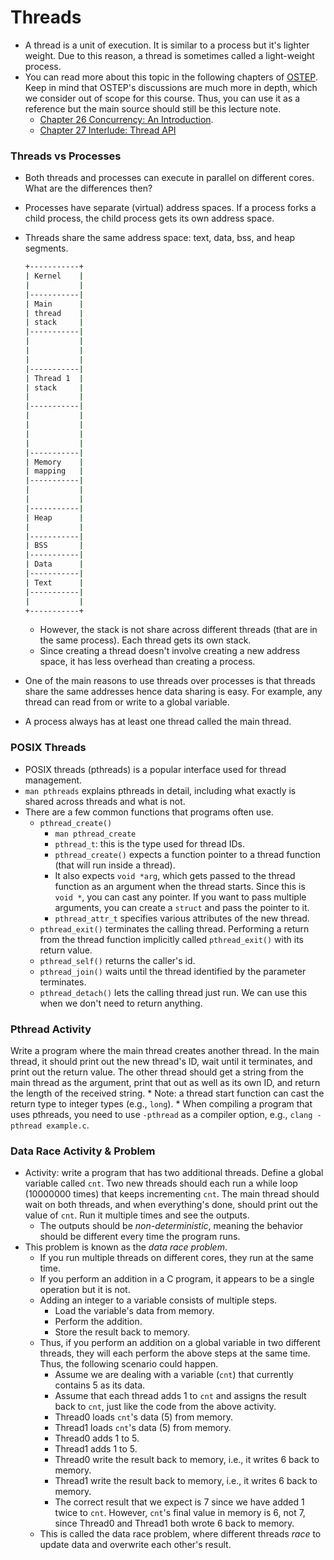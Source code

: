 # Threads

* A thread is a unit of execution. It is similar to a process but it's lighter weight. Due to this
  reason, a thread is sometimes called a light-weight process.
* You can read more about this topic in the following chapters of
  [OSTEP](https://pages.cs.wisc.edu/~remzi/OSTEP/). Keep in mind that OSTEP's discussions are much
  more in depth, which we consider out of scope for this course. Thus, you can use it as a reference
  but the main source should still be this lecture note.
    * [Chapter 26 Concurrency: An
      Introduction](https://pages.cs.wisc.edu/~remzi/OSTEP/threads-intro.pdf).
    * [Chapter 27 Interlude: Thread API](https://pages.cs.wisc.edu/~remzi/OSTEP/threads-api.pdf)

### Threads vs Processes

* Both threads and processes can execute in parallel on different cores. What are the differences
  then?
* Processes have separate (virtual) address spaces. If a process forks a child process, the child
  process gets its own address space.
* Threads share the same address space: text, data, bss, and heap segments.

  ```bash
  +-----------+
  | Kernel    |
  |           |
  |-----------|
  | Main      |
  | thread    |
  | stack     |
  |-----------|
  |           |
  |           |
  |           |
  |-----------|
  | Thread 1  |
  | stack     |
  |           |
  |-----------|
  |           |
  |           |
  |           |
  |           |
  |-----------|
  | Memory    |
  | mapping   |
  |-----------|
  |           |
  |           |
  |-----------|
  | Heap      |
  |           |
  |-----------|
  | BSS       |
  |-----------|
  | Data      |
  |-----------|
  | Text      |
  |-----------|
  |           |
  +-----------+
  ```

    * However, the stack is not share across different threads (that are in the same process). Each
      thread gets its own stack.
    * Since creating a thread doesn't involve creating a new address space, it has less overhead
      than creating a process.
* One of the main reasons to use threads over processes is that threads share the same addresses
  hence data sharing is easy. For example, any thread can read from or write to a global variable.
* A process always has at least one thread called the main thread.

### POSIX Threads

* POSIX threads (pthreads) is a popular interface used for thread management.
* `man pthreads` explains pthreads in detail, including what exactly is shared across threads and
  what is not.
* There are a few common functions that programs often use.
    * `pthread_create()`
        * `man pthread_create`
        * `pthread_t`: this is the type used for thread IDs.
        * `pthread_create()` expects a function pointer to a thread function (that will run inside a
          thread).
        * It also expects `void *arg`, which gets passed to the thread function as an argument when
          the thread starts. Since this is `void *`, you can cast any pointer. If you want to pass
          multiple arguments, you can create a `struct` and pass the pointer to it.
        * `pthread_attr_t` specifies various attributes of the new thread.
    * `pthread_exit()` terminates the calling thread. Performing a return from the thread function
      implicitly called `pthread_exit()` with its return value.
    * `pthread_self()` returns the caller's id.
    * `pthread_join()` waits until the thread identified by the parameter terminates.
    * `pthread_detach()` lets the calling thread just run. We can use this when we don't need to
      return anything.

### Pthread Activity

Write a program where the main thread creates another thread. In the main thread, it should print
out the new thread's ID, wait until it terminates, and print out the return value. The other thread
should get a string from the main thread as the argument, print that out as well as its own ID, and
return the length of the received string.
    * Note: a thread start function can cast the return type to integer types (e.g., `long`).
    * When compiling a program that uses pthreads, you need to use `-pthread` as a compiler option,
      e.g., `clang -pthread example.c`.

### Data Race Activity & Problem

* Activity: write a program that has two additional threads. Define a global variable called
  `cnt`. Two new threads should each run a while loop (10000000 times) that keeps incrementing
  `cnt`. The main thread should wait on both threads, and when everything's done, should
  print out the value of `cnt`. Run it multiple times and see the outputs.
    * The outputs should be *non-deterministic*, meaning the behavior should be different every time
      the program runs.
* This problem is known as the *data race problem*.
    * If you run multiple threads on different cores, they run at the same time.
    * If you perform an addition in a C program, it appears to be a single operation but it is not.
    * Adding an integer to a variable consists of multiple steps.
        * Load the variable's data from memory.
        * Perform the addition.
        * Store the result back to memory.
    * Thus, if you perform an addition on a global variable in two different threads, they will each
      perform the above steps at the same time. Thus, the following scenario could happen.
        * Assume we are dealing with a variable (`cnt`) that currently contains 5 as its data.
        * Assume that each thread adds 1 to `cnt` and assigns the result back to `cnt`, just like
          the code from the above activity.
        * Thread0 loads `cnt`'s data (5) from memory.
        * Thread1 loads `cnt`'s data (5) from memory.
        * Thread0 adds 1 to 5.
        * Thread1 adds 1 to 5.
        * Thread0 write the result back to memory, i.e., it writes 6 back to memory.
        * Thread1 write the result back to memory, i.e., it writes 6 back to memory.
        * The correct result that we expect is 7 since we have added 1 twice to `cnt`. However,
          `cnt`'s final value in memory is 6, not 7, since Thread0 and Thread1 both wrote 6 back to
          memory.
    * This is called the data race problem, where different threads *race* to update data and
      overwrite each other's result.
